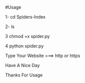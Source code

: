 #Usage

1- cd Spiders-Index

2- ls

3 chmod +x spider.py

4 python spider.py


Type Your Website  ===> http or https


Have A Nice Day

Thanks For Usage
